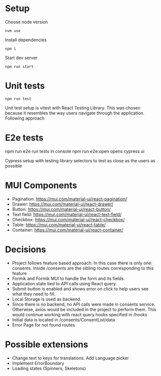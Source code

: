 # Setup

Choose node version

```
nvm use
```

Install dependencies

```
npm i
```

Start dev server

```
npm run start
```

# Unit tests

```
npm run test
```

Unit test setup is vitest with React Testing Library. This was chosen because it resembles the way users navigate through the application.
Following approach

# E2e tests

npm run e2e run tests in console
npm run e2e:open opens cypress ui

Cypress setup with testing library selectors to test as close as the users as possible

# MUI Components

- Pagination: https://mui.com/material-ui/react-pagination/
- Drawer: https://mui.com/material-ui/react-drawer/
- Button: https://mui.com/material-ui/react-button/
- Text field: https://mui.com/material-ui/react-text-field/
- Checkbox: https://mui.com/material-ui/react-checkbox/
- Table: https://mui.com/material-ui/react-table/
- Container: https://mui.com/material-ui/react-container/

# Decisions

- Project follows feature based approach. In this case there is only one: consents. Inside /consents are the sibling routes corresponding to this feature
- Formik and Formik MUI to handle the form and its fields.
- Application state tied to API calls using React query.
- Submit button is enabled and shows error on click to help users see what they need to fill.
- Local Storage is used as backend.
- Since there is no backend, no API calls were made in consents service. Otherwise, axios would be included in the project to perform them. This would continue working with react query hooks specified in /hooks
- Initial data is located in /consents/ConsentList/data
- Error Page for not found routes

# Possible extensions

- Change text to keys for translations. Add Language picker
- Implement ErrorBoundary
- Loading states (Spinners, Skeletons)
